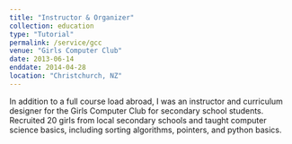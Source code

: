 ```yaml
---
title: "Instructor & Organizer"
collection: education
type: "Tutorial"
permalink: /service/gcc
venue: "Girls Computer Club"
date: 2013-06-14
enddate: 2014-04-28
location: "Christchurch, NZ"
---
```


In addition to a full course load abroad, I was an instructor and curriculum designer
for the Girls Computer Club for secondary school students. Recruited 20 girls from
local secondary schools and taught computer science basics, including sorting
algorithms, pointers, and python basics. 
